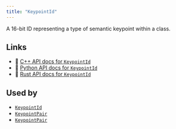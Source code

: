 ```yaml
---
title: "KeypointId"
---
```


A 16-bit ID representing a type of semantic keypoint within a class.


## Links
 * 🌊 [C++ API docs for `KeypointId`](https://ref.rerun.io/docs/cpp/stable/structrerun_1_1datatypes_1_1KeypointId.html)
 * 🐍 [Python API docs for `KeypointId`](https://ref.rerun.io/docs/python/stable/common/datatypes#rerun.datatypes.KeypointId)
 * 🦀 [Rust API docs for `KeypointId`](https://docs.rs/rerun/latest/rerun/datatypes/struct.KeypointId.html)


## Used by

* [`KeypointId`](../components/keypoint_id.md)
* [`KeypointPair`](../datatypes/keypoint_pair.md)
* [`KeypointPair`](../datatypes/keypoint_pair.md)
